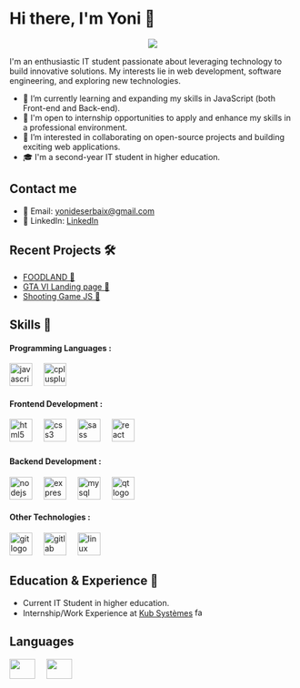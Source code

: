 # Hi there, I'm Yoni 👋

<p style="margin: 15px;" align="center">
    <img src="https://readme-typing-svg.herokuapp.com?duration=2000&color=EBD41B&center=true&vCenter=true&lines=developer+fullstack;javascript+learning;code+for+life">
</p>I'm an enthusiastic IT student passionate about leveraging technology to build innovative solutions. My interests lie in web development, software engineering, and exploring new technologies.

- 🌱 I’m currently learning and expanding my skills in JavaScript (both Front-end and Back-end).
- 💼 I'm open to internship opportunities to apply and enhance my skills in a professional environment.
- 👀 I’m interested in collaborating on open-source projects and building exciting web applications.
- 🎓 I'm a second-year IT student in higher education.

## Contact me
- 📧 Email: yonideserbaix@gmail.com
- 💼 LinkedIn: [LinkedIn](https://www.linkedin.com/in/yoni-deserbaix/)

## Recent Projects 🛠️

- [FOODLAND 🍔](https://github.com/Yoni-Deserbaix/FOODLAND)
- [GTA VI Landing page 🦩](https://github.com/Yoni-Deserbaix/GTA-VI-Landing-Page)
- [Shooting Game JS 🧟](https://github.com/Yoni-Deserbaix/Shooting-Game-JS)

## Skills 🌟

<h4 align="left">Programming Languages :</h4>

<div align="left">
  <img src="https://cdn.jsdelivr.net/gh/devicons/devicon/icons/javascript/javascript-original.svg" height="40" alt="javascript logo"  />
  <img width="12" />
  <img src="https://cdn.jsdelivr.net/gh/devicons/devicon/icons/cplusplus/cplusplus-original.svg" height="40" alt="cplusplus logo"  />
</div>


<h4 align="left">Frontend Development :</h4>

<div align="left">

  <img src="https://cdn.jsdelivr.net/gh/devicons/devicon/icons/html5/html5-original.svg" height="40" alt="html5 logo"  />
  <img width="12" />
  <img src="https://cdn.jsdelivr.net/gh/devicons/devicon/icons/css3/css3-original.svg" height="40" alt="css3 logo"  />
    <img width="12" />
 <img src="https://cdn.jsdelivr.net/gh/devicons/devicon/icons/sass/sass-original.svg" height="40" alt="sass logo" />
  <img width="12" />
      <img src="https://cdn.jsdelivr.net/gh/devicons/devicon/icons/react/react-original.svg" height="40" alt="react logo"  />
  <img width="12" />
</div>

###
</div>

<h4 align="left">Backend Development :</h4>

<div align="left">
  <img src="https://cdn.simpleicons.org/nodedotjs/339933" height="40" alt="nodejs logo"  />
  <img width="12" />
  <img src="https://skillicons.dev/icons?i=express" height="40" alt="express logo"  />
    <img width="12" />
<img src="https://skillicons.dev/icons?i=mysql" height="40" alt="mysql logo"  />
  <img width="12" />

  <img src="https://cdn.jsdelivr.net/gh/devicons/devicon/icons/qt/qt-original.svg" height="40" alt="qt logo"  />
</div>

<h4 align="left">Other Technologies :</h4>

<div align="left">
  <img src="https://cdn.jsdelivr.net/gh/devicons/devicon/icons/git/git-original.svg" height="40" alt="git logo"  />
  <img width="12" />
  <img src="https://cdn.jsdelivr.net/gh/devicons/devicon/icons/gitlab/gitlab-original.svg" height="40" alt="gitlab logo"  />
  <img width="12" />
  <img src="https://cdn.jsdelivr.net/gh/devicons/devicon/icons/linux/linux-original.svg" height="40" alt="linux logo"  />
</div>

## Education & Experience 💼

- Current IT Student in higher education.
- Internship/Work Experience at [Kub Systèmes](https://www.kub-systemes.fr/) <img src="https://www.kubsystemes.fr/wp-content/uploads/2016/12/favicon.png" alt="favicon" width="15" height="15">

## Languages 

<div align="left">
  <img src="https://upload.wikimedia.org/wikipedia/commons/thumb/6/62/Flag_of_France.png/800px-Flag_of_France.png"  width="45" height="35"/>
    <img width="12" />

  <img src="https://upload.wikimedia.org/wikipedia/commons/4/42/Flag_of_the_United_Kingdom.png"  width="45" height="35"/>
</div>
